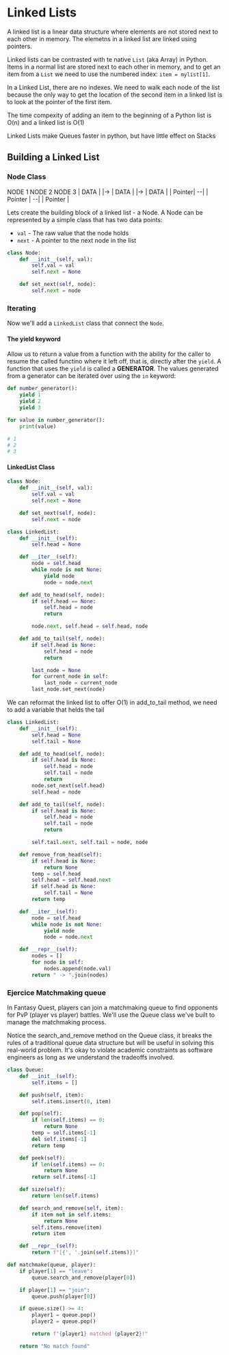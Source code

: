 # Linked Lists

A linked list is a linear data structure where elements are not stored next to each other in memory. The elemetns in a linked list are linked using pointers.

Linked lists can be contrasted with te native `List` (aka Array) in Python. Items in a normal list are stored next to each other in memory, and to get an item from a `List` we need to use the numbered index: `item = mylist[1]`.

In a Linked List, there are no indexes. We need to walk each node of the list because the only way to get the location of the second item in a linked list is to look at the pointer of the first item.

The time compexity of adding an item to the beginning of a Python list is O(n) and a linked list is O(1)

Linked Lists make Queues faster in python, but have little effect on Stacks

## Building a Linked List

### Node Class

NODE 1           NODE 2           NODE 3
| DATA   |   |-> | DATA    |   |-> |  DATA   |
| Pointer| --|   | Pointer | --|   | Pointer |

Lets create the building block of a linked list - a Node. A Node can be represented by a simple class that has two data points:

- `val` - The raw value that the node holds
- `next` - A pointer to the next node in the list

```python
class Node:
    def __init__(self, val):
        self.val = val
        self.next = None

    def set_next(self, node):
        self.next = node
```

### Iterating

Now we'll add a `LinkedList` class that connect the `Node`.

#### The yield keyword

Allow us to return a value from a function with the ability for the caller to resume the called functino where it left off, that is, directly after the `yield`. A function that uses the `yield` is called a **GENERATOR**. The values generated from a generator can be iterated over using the `in` keyword:

```python
def number_generator():
    yield 1
    yield 2
    yield 3

for value in number_generator():
    print(value)

# 1
# 2
# 3
```

#### LinkedList Class

```python
class Node:
    def __init__(self, val):
        self.val = val
        self.next = None

    def set_next(self, node):
        self.next = node

class LinkedList:
    def __init__(self):
        self.head = None

    def __iter__(self):
        node = self.head
        while node is not None:
            yield node
            node = node.next

    def add_to_head(self, node):
        if self.head == None:
            self.head = node
            return

        node.next, self.head = self.head, node

    def add_to_tail(self, node):
        if self.head is None:
            self.head = node
            return

        last_node = None
        for current_node in self:
            last_node = current_node
        last_node.set_next(node)

```

We can reformat the linked list to offer O(1) in add_to_tail method, we need to add a variable that helds the tail

```python
class LinkedList:
    def __init__(self):
        self.head = None
        self.tail = None

    def add_to_head(self, node):
        if self.head is None:
            self.head = node
            self.tail = node
            return
        node.set_next(self.head)
        self.head = node

    def add_to_tail(self, node):
        if self.head is None:
            self.head = node
            self.tail = node
            return

        self.tail.next, self.tail = node, node

    def remove_from_head(self):
        if self.head is None:
            return None
        temp = self.head
        self.head = self.head.next
        if self.head is None:
            self.tail = None
        return temp

    def __iter__(self):
        node = self.head
        while node is not None:
            yield node
            node = node.next

    def __repr__(self):
        nodes = []
        for node in self:
            nodes.append(node.val)
        return " -> ".join(nodes)
```

### Ejercice Matchmaking queue

In Fantasy Quest, players can join a matchmaking queue to find opponents for PvP (player vs player) battles. We'll use the Queue class we've built to manage the matchmaking process.

Notice the search_and_remove method on the Queue class, it breaks the rules of a traditional queue data structure but will be useful in solving this real-world problem. It's okay to violate academic constraints as software engineers as long as we understand the tradeoffs involved.

```python
class Queue:
    def __init__(self):
        self.items = []

    def push(self, item):
        self.items.insert(0, item)

    def pop(self):
        if len(self.items) == 0:
            return None
        temp = self.items[-1]
        del self.items[-1]
        return temp

    def peek(self):
        if len(self.items) == 0:
            return None
        return self.items[-1]

    def size(self):
        return len(self.items)

    def search_and_remove(self, item):
        if item not in self.items:
            return None
        self.items.remove(item)
        return item

    def __repr__(self):
        return f"[{', '.join(self.items)}]"

def matchmake(queue, player):
    if player[1] == "leave":
        queue.search_and_remove(player[0])

    if player[1] == "join":
        queue.push(player[0])

    if queue.size() >= 4:
        player1 = queue.pop()
        player2 = queue.pop()

        return f"{player1} matched {player2}!"

    return "No match found"
```
